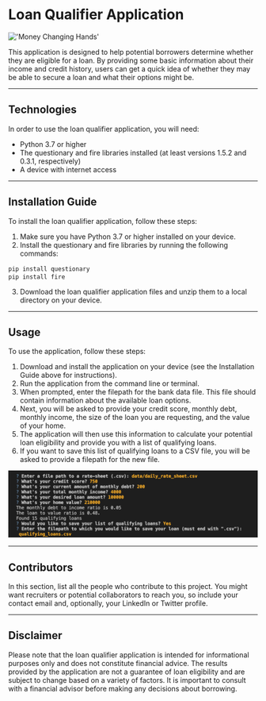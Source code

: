 # Loan Qualifier Application

!['Money Changing Hands'](https://miro.medium.com/max/600/1*ffJT-LnlktMLq4kL0t2Epg.webp)

This application is designed to help potential borrowers determine whether they are eligible for a loan. By providing some basic information about their income and credit history, users can get a quick idea of whether they may be able to secure a loan and what their options might be.


---

## Technologies

In order to use the loan qualifier application, you will need:

- Python 3.7 or higher
- The questionary and fire libraries installed (at least versions 1.5.2 and 0.3.1, respectively)
- A device with internet access


---

## Installation Guide

To install the loan qualifier application, follow these steps:

1. Make sure you have Python 3.7 or higher installed on your device.
2. Install the questionary and fire libraries by running the following commands:
```
pip install questionary
pip install fire
```
3. Download the loan qualifier application files and unzip them to a local directory on your device.

---

## Usage

To use the application, follow these steps:

1. Download and install the application on your device (see the Installation Guide above for instructions).
2. Run the application from the command line or terminal.
3. When prompted, enter the filepath for the bank data file. This file should contain information about the available loan options.
4. Next, you will be asked to provide your credit score, monthly debt, monthly income, the size of the loan you are requesting, and the value of your home.
5. The application will then use this information to calculate your potential loan eligibility and provide you with a list of qualifying loans.
6. If you want to save this list of qualifying loans to a CSV file, you will be asked to provide a filepath for the new file.


![Sample CLI Interaction](https://raw.githubusercontent.com/trentransom/Screenshots/main/Loan%20Qualifier%20Screenshot.png?token=GHSAT0AAAAAAB33EKRNNWD63L2FFUM5F3OEY4SUESQ)

---

## Contributors

In this section, list all the people who contribute to this project. You might want recruiters or potential collaborators to reach you, so include your contact email and, optionally, your LinkedIn or Twitter profile.


---

## Disclaimer 
Please note that the loan qualifier application is intended for informational purposes only and does not constitute financial advice. The results provided by the application are not a guarantee of loan eligibility and are subject to change based on a variety of factors. It is important to consult with a financial advisor before making any decisions about borrowing.
